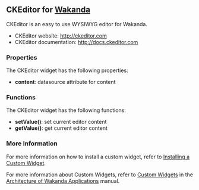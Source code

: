 ## CKEditor for [Wakanda](http://wakanda.org)

CKEditor is an easy to use WYSIWYG editor for Wakanda.

* CKEditor website: http://ckeditor.com
* CKEditor documentation: http://docs.ckeditor.com

### Properties
The CKEditor widget has the following properties:

* __content__: datasource attribute for content

### Functions
The CKEditor widget has the following functions:

* __setValue()__: set current editor content
* __getValue()__: get current editor content

### More Information
For more information on how to install a custom widget, refer to [Installing a Custom Widget](http://doc.wakanda.org/WakandaStudio0/help/Title/en/page3869.html#1027761).

For more information about Custom Widgets, refer to [Custom Widgets](http://doc.wakanda.org/Wakanda0.v5/help/Title/en/page3863.html "Custom Widgets") in the [Architecture of Wakanda Applications](http://doc.wakanda.org/Wakanda0.v5/help/Title/en/page3844.html "Architecture of Wakanda Applications") manual.
